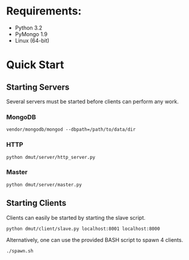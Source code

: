 # Requirements:
* Python 3.2
* PyMongo 1.9
* Linux (64-bit)

# Quick Start
## Starting Servers
Several servers must be started before clients can perform any work.

### MongoDB
`vendor/mongodb/mongod --dbpath=/path/to/data/dir`

### HTTP
`python dmut/server/http_server.py`

### Master
`python dmut/server/master.py`

## Starting Clients
Clients can easily be started by starting the slave script.  

`python dmut/client/slave.py localhost:8001 localhost:8000`

Alternatively, one can use the provided BASH script to spawn 4 clients.  

`./spawn.sh`
